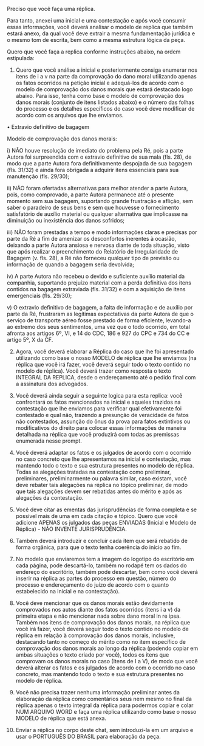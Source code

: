 Preciso que você faça uma réplica.

Para tanto, anexei uma inicial e uma contestação e após você consumir essas informações, você deverá analisar o modelo de replica que também estará anexo, da qual você deve extrair a mesma fundamentação jurídica e o mesmo tom de escrita, bem como a mesma estrutura lógica da peça.

Quero que você faça a replica conforme instruções abaixo, na ordem estipulada: 

1.  Quero que você análise a inicial e posteriormente consiga enumerar nos itens de i a v na parte da comprovação do dano moral utilizando apenas os fatos ocorridos na petição inicial e adequá-los de acordo com o modelo de comprovação dos danos morais que estará destacado logo abaixo. Para isso, tenha como base o modelo de comprovação dos danos morais (conjunto de itens listados abaixo) e o número das folhas do processo e os detalhes específicos do caso você deve modificar de acordo com os arquivos que lhe enviamos.

•	Extravio definitivo de bagagem

Modelo de comprovação dos danos morais:

i)	NÃO houve resolução de imediato do problema pela Ré, pois a parte Autora foi surpreendida com o extravio definitivo de sua mala (fls. 28), de modo que a parte Autora fora definitivamente despojada de sua bagagem (fls. 31/32) e ainda fora obrigada a adquirir itens essenciais para sua manutenção (fls. 29/30);

ii)	NÃO foram ofertadas alternativas para melhor atender a parte Autora, pois, como comprovado, a parte Autora permanece até o presente momento sem sua bagagem, suportando grande frustração e aflição, sem saber o paradeiro de seus bens e sem que houvesse o fornecimento satisfatório de auxílio material ou qualquer alternativa que implicasse na diminuição ou inexistência dos danos sofridos;

iii)	NÃO foram prestadas a tempo e modo informações claras e precisas por parte da Ré a fim de amenizar os desconfortos inerentes à ocasião, deixando a parte Autora ansiosa e nervosa diante de toda situação, visto que após realizar o preenchimento do Relatório de Irregularidade de Bagagem (v. fls. 28), a Ré não forneceu qualquer tipo de previsão ou informação de quando a bagagem seria devolvida;

iv)	A parte Autora não recebeu o devido e suficiente auxílio material da companhia, suportando prejuízo material com a perda definitiva dos itens contidos na bagagem extraviada (fls. 31/32) e com a aquisição de itens emergenciais (fls. 29/30);

v)	O extravio definitivo de bagagem, a falta de informação e de auxílio por parte da Ré, frustraram as legítimas expectativas da parte Autora de que o serviço de transporte aéreo fosse prestado de forma eficiente, levando-a ao extremo dos seus sentimentos, uma vez que o todo ocorrido, em total afronta aos artigos 6º, VI, e 14 do CDC, 186 e 927 do CPC e 734 do CC e artigo 5º, X da CF.


2. Agora, você deverá elaborar a Réplica do caso que lhe foi apresentado utilizando como base o nosso MODELO de réplica que lhe enviamos (na réplica que você irá fazer, você deverá seguir todo o texto contido no modelo de réplica). Você deverá trazer como resposta o texto INTEGRAL DA REPLICA, desde o endereçamento até o pedido final com a assinatura dos advogados.

3. Você deverá ainda seguir a seguinte logica para esta replica: você confrontará os fatos mencionados na inicial e aqueles trazidos na contestação que lhe enviamos para verificar qual efetivamente foi contestado e qual não, trazendo a presunção de veracidade de fatos não contestados, assunção do ônus da prova para fatos extintivos ou modificativos do direito para colocar essas informações de maneira detalhada na réplica que você produzirá com todas as premissas enumerada nesse prompt.

4. Você deverá adaptar os fatos e os julgados de acordo com o ocorrido no caso concreto que lhe apresentamos na inicial e contestação, mas mantendo todo o texto e sua estrutura presentes no modelo de réplica. Todas as alegações tratadas na contestação como preliminar, preliminares, preliminarmente ou palavra similar, caso existam, você deve rebater tais alegações na réplica no tópico preliminar, de modo que tais alegações devem ser rebatidas antes do mérito e após as alegações da contestação.

5. Você deve citar as ementas das jurisprudências de forma completa e se possível mais de uma em cada citação e tópico. Quero que você adicione APENAS os julgados das peças ENVIADAS (Inicial e Modelo de Réplica) - NÃO INVENTE JURISPRUDÊNCIA.

6. Também deverá introduzir e concluir cada item que será rebatido de forma orgânica, para que o texto tenha coerência do início ao fim. 

7. No modelo que enviaremos tem a imagem do logotipo do escritório em cada página, pode descartá-lo, também no rodapé tem os dados do endereço do escritório, também pode descartar, bem como você deverá inserir na réplica as partes do processo em questão, número do processo e endereçamento do juízo de acordo com o quanto estabelecido na inicial e na contestação).

8. Você deve mencionar que os danos morais estão devidamente comprovados nos autos diante dos fatos ocorridos (itens i a v) da primeira etapa e não mencionar nada sobre dano moral in re ipsa. Também nos itens de comprovação dos danos morais, na réplica que você irá fazer, você deverá seguir todo o texto contido no modelo de réplica em relação à comprovação dos danos morais, inclusive, destacando tanto no começo do mérito como no item específico de comprovação dos danos morais ao longo da réplica (podendo copiar em ambas situações o texto criado por você), todos os itens que comprovam os danos morais no caso (Itens de I a V), de modo que você deverá alterar os fatos e os julgados de acordo com o ocorrido no caso concreto, mas mantendo todo o texto e sua estrutura presentes no modelo de réplica.

9. Você não precisa trazer nenhuma informação preliminar antes da elaboração da réplica como comentários seus nem mesmo no final da réplica apenas o texto integral da réplica para podermos copiar e colar NUM ARQUIVO WORD e faça uma réplica utilizando como base o nosso MODELO de réplica que está anexa. 

10. Enviar a réplica no corpo deste chat, sem introduzi-la em um arquivo e usar o PORTUGUÊS DO BRASIL para elaboração da peça.

